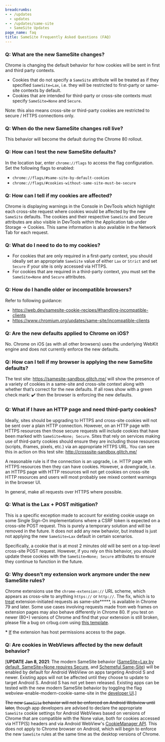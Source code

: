 ```yaml
---
breadcrumbs:
- - /updates
  - updates
- - /updates/same-site
  - SameSite Updates
page_name: faq
title: SameSite Frequently Asked Questions (FAQ)
---
```


### Q: What are the new SameSite changes?

Chrome is changing the default behavior for how cookies will be sent in first
and third party contexts.

*   Cookies that do not specify a `SameSite` attribute will be treated
            as if they specified `SameSite=Lax`, i.e. they will be restricted to
            first-party or same-site contexts by default.
*   Cookies that are intended for third-party or cross-site contexts
            must specify `SameSite=None` and `Secure`.

Note: this also means cross-site or third-party cookies are restricted to secure
/ HTTPS connections only.

### Q: When do the new SameSite changes roll live?

This behavior will become the default during the Chrome 80 rollout.

### Q: How can I test the new SameSite defaults?

In the location bar, enter `chrome://flags` to access the flag configuration.
Set the following flags to enabled:

*   `chrome://flags/#same-site-by-default-cookies`
*   `chrome://flags/#cookies-without-same-site-must-be-secure`

### Q: How can I tell if my cookies are affected?

Chrome is displaying warnings in the Console in DevTools which highlight each
cross-site request where cookies would be affected by the new `SameSite`
defaults. The cookies and their respective `SameSite` and Secure attributes are
also visible in DevTools within the Application tab under Storage → Cookies.
This same information is also available in the Network Tab for each request.

### Q: What do I need to do to my cookies?

*   For cookies that are only required in a first-party context, you
            should ideally set an appropriate `SameSite` value of either `Lax`
            or `Strict` and set `Secure` if your site is only accessed via
            HTTPS.
*   For cookies that are required in a third-party context, you must set
            the `SameSite=None` and `Secure` attributes.

### Q: How do I handle older or incompatible browsers?

Refer to following guidance:

*   <https://web.dev/samesite-cookie-recipes/#handling-incompatible-clients>
*   <https://www.chromium.org/updates/same-site/incompatible-clients>

### Q: Are the new defaults applied to Chrome on iOS?

No. Chrome on iOS (as with all other browsers) uses the underlying WebKit engine
and does not currently enforce the new defaults.

### Q: How can I tell if my browser is applying the new SameSite defaults?

The test site: <https://samesite-sandbox.glitch.me/> will show the presence of a
variety of cookies in a same-site and cross-site context along with whether
that’s correct for the new defaults. If all rows show with a green check mark:
✔️ then the browser is enforcing the new defaults.

### Q: What if I have an HTTP page and need third-party cookies?

Ideally, sites should be upgrading to HTTPS and cross-site cookies will not be
sent over a plain HTTP connection. However, on an HTTP page with HTTPS resources
then those secure requests will include cookies that have been marked with
`SameSite=None; Secure`.
Sites that rely on services making use of third-party cookies should ensure they
are including those resources (scripts, iframes, pixels, etc.) via an
appropriate HTTPS URL. You can see this in action on this test site:
<http://crosssite-sandbox.glitch.me/>

A reasonable rule is if the connection is an upgrade, i.e. HTTP page with HTTPS
resources then they can have cookies. However, a downgrade, i.e. an HTTPS page
with HTTP resources will not get cookies on cross-site HTTP resources and users
will most probably see mixed content warnings in the browser UI.

In general, make all requests over HTTPS where possible.

### Q: What is the Lax + POST mitigation?

This is a specific exception made to account for existing cookie usage on some
Single Sign-On implementations where a CSRF token is expected on a cross-site
POST request. This is purely a temporary solution and will be removed in the
future. It does not add any new behavior, but instead is just not applying the
new `SameSite=Lax` default in certain scenarios.

Specifically, a cookie that is at most 2 minutes old will be sent on a top-level
cross-site POST request. However, if you rely on this behavior, you should
update these cookies with the `SameSite=None; Secure` attributes to ensure they
continue to function in the future.

### Q: Why doesn’t my extension work anymore under the new SameSite rules?

Chrome extensions use the `chrome-extension://` URL scheme, which appears as
cross-site to anything `https://` or `http://`. The fix, which is to
[treat](https://cs.chromium.org/chromium/src/chrome/renderer/extensions/chrome_extensions_renderer_client.cc?l=327-328&rcl=93f8b74447f261ada0224ae54176fbecdf03a294)
extension-initiated requests as same-site**\***, is available in Chrome 79 and
later. Some use cases involving requests made from web frames on extension pages
may also behave differently in Chrome 80. If you test on newer (80+) versions of
Chrome and find that your extension is still broken, please file a bug on
crbug.com using [this template](https://bit.ly/2lJMd5c).

**\***
[If](https://cs.chromium.org/chromium/src/chrome/renderer/extensions/chrome_extensions_renderer_client.cc?l=86-90&rcl=9235d01ebbb6f18a74b0b99f7922175b4f11e68a)
the extension has host permissions access to the page.

### Q: Are cookies in WebViews affected by the new default behavior?

\[**UPDATE Jan 8, 2021**: The modern SameSite behavior ([SameSite=Lax by
default, SameSite=None requires
Secure](https://web.dev/samesite-cookies-explained/), and [Schemeful
Same-Site](https://web.dev/schemeful-samesite/)) will be enabled by default for
Android WebView on apps targeting Android S and newer. Existing apps will not be
affected until they choose to update to target Android S. Android S has not yet
been released. Existing apps can be tested with the new modern SameSite behavior
by toggling the flag webview-enable-modern-cookie-same-site in the [developer
UI](https://chromium.googlesource.com/chromium/src/+/HEAD/android_webview/docs/developer-ui.md#Flag-UI).\]

~~The new `SameSite` behavior will not be enforced on Android Webview until
later,~~ though app developers are advised to declare the appropriate `SameSite`
cookie settings for Android WebViews based on versions of Chrome that are
compatible with the None value, both for cookies accessed via HTTP(S) headers
and via Android WebView's [CookieManager
API](https://developer.android.com/reference/android/webkit/CookieManager). This
does not apply to Chrome browser on Android, which will begin to enforce the new
`SameSite` rules at the same time as the desktop versions of Chrome.
